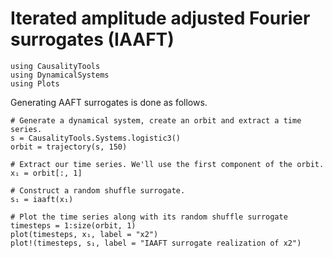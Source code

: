 # Iterated amplitude adjusted Fourier surrogates (IAAFT)


```@setup s
using CausalityTools
using DynamicalSystems
using Plots
```

Generating AAFT surrogates is done as follows.

```@example s
# Generate a dynamical system, create an orbit and extract a time series.
s = CausalityTools.Systems.logistic3()
orbit = trajectory(s, 150)

# Extract our time series. We'll use the first component of the orbit.
x₁ = orbit[:, 1]

# Construct a random shuffle surrogate.
s₁ = iaaft(x₁)

# Plot the time series along with its random shuffle surrogate
timesteps = 1:size(orbit, 1)
plot(timesteps, x₁, label = "x2")
plot!(timesteps, s₁, label = "IAAFT surrogate realization of x2")
```
